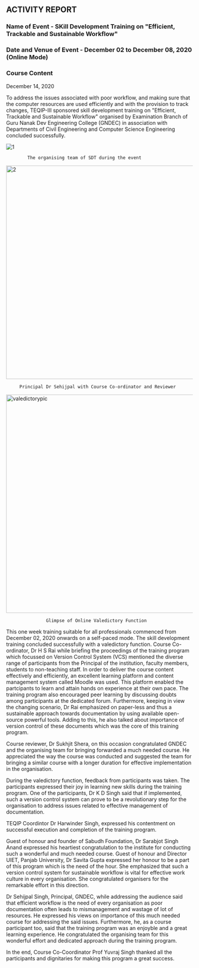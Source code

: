 ## ACTIVITY REPORT

### Name of Event - SKill Development Training on "Efficient, Trackable and Sustainable Workflow" 
### Date and Venue of Event - December 02 to December 08, 2020 (Online Mode)


### Course Content

December 14, 2020

To address the issues associated with poor workflow, and making 
sure that the computer resources are used efficiently and with the provision to 
track changes, TEQIP-III sponsored skill development training on "Efficient, 
Trackable and Sustainable Workflow" organised by Examination 
Branch of Guru Nanak Dev Engineering College (GNDEC) in association with
Departments of Civil Engineering and Computer Science Engineering concluded successfully.

![1](https://yuvrajsingh2304.github.io/dbq/PressNote/Picture/4.jpg) 

            The organising team of SDT during the event

<img title="" src="https://yuvrajsingh2304.github.io/dbq/PressNote/Picture/1.jpeg" alt="2" width="577">

         Principal Dr Sehijpal with Course Co-ordinator and Reviewer

<img src="https://yuvrajsingh2304.github.io/dbq/PressNote/Picture/5.jpg" title="" alt="valedictorypic" width="590">

                   Glimpse of Online Valedictory Function

This one week training suitable for all professionals commenced from December 02, 2020 onwards on a self-paced mode. 
The skill development training concluded successfully with a valedictory function. Course Co-ordinator, Dr H S Rai while
briefing the proceedings of the training program which focussed on Version Control System (VCS) mentioned the diverse range
of participants from the Principal of the institution, faculty members, students to non-teaching staff. In order to deliver
the course content effectively and efficiently, an excellent learning platform and content management system called Moodle was
used. This platform enabled the partcipants to learn and attain hands on experience at their own pace. The training program also
encouraged peer learning by discussing doubts among participants at the dedicated forum. Furthermore, keeping in view the 
changing scenario, Dr Rai emphasized on paper-less and thus a sustainable approach towards documentation by using available 
open-source powerful tools. Adding to this, he also talked about importance of version control of these documents which was 
the core of this training program.

Course reviewer, Dr Sukhjit Shera, on this occasion congratulated GNDEC and the organising team for bringing forwarded a much needed course. 
He appreciated the way the course was conducted and suggested the team for bringing a similar course with a longer duration for effective implementation
 in the organisation. 

During the valedictory function, feedback from participants was taken. The participants expressed their joy in learning new skills during the training program.
One of the participants, Dr K D Singh said that if implemented, such a version control system can prove to be a revolutionary step for the organisation to address 
issues related to effective management of documentation.

TEQIP Coordintor Dr Harwinder Singh, expressed his contentment on successful execution and completion of the training program. 

Guest of honour and founder of Sabudh Foundation, Dr Sarabjot Singh Anand expressed his heartiest congratulation to the institute for conducting such a wonderful and much needed course. Guest of honour and Director UIET, Panjab University, Dr Savita Gupta expressed her honour to be a part of this program which is the need of the hour.  She emphasized that such a version control system for sustainable workflow is vital for effective work culture in every organisation. She congratulated organisers for the remarkable effort in this direction.

Dr Sehijpal Singh, Principal, GNDEC, while addressing the audience said that efficient workflow is the need of every organisation as poor documentation often leads to mismanagement and wastage of lot of resources. He expressed his views on importance of this much needed course for addressing the said issues. Furthermore, he, as a course participant too, said that the training program was an enjoyble and a great learning experience. He congratulated the organising team for this wonderful effort and dedicated approach during the training program. 

In the end, Course Co-Coordinator Prof Yuvraj Singh thanked all the participants and dignitaries  for making this program a great success.
